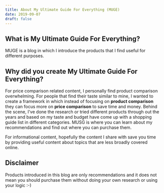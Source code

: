 ```yaml
---
title: About My Ultimate Guide For Everything (MUGE)
date: 2019-09-07
draft: false
---
```

## What is My Ultimate Guide For Everything?

MUGE is a blog in which I introduce the products that I find useful for different purposes.

## Why did you create My Ultimate Guide For Everything?

For price comparison related content, I personally find product comparison overwhelming. For people that find their taste similar to mine, I wanted to create a framework in which instead of focusing on **product comparison** they can focus more on **price comparison** to save time and money. Behind the scene, I've done the research or tried different products through out the years and based on my taste and budget have come up with a shopping guide list in different categories. MUSG is where you can learn about my recommendations and find out where you can purchase them.

For informational content, hopefully the content I share with save you time by providing useful content about topics that are less broadly covered online.

## Disclaimer

Products introduced in this blog are only recommendations and it does not mean you should purchase them without doing your own research or using your logic :-)
